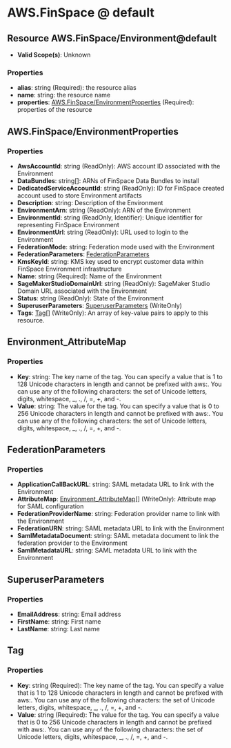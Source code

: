 # AWS.FinSpace @ default

## Resource AWS.FinSpace/Environment@default
* **Valid Scope(s)**: Unknown
### Properties
* **alias**: string (Required): the resource alias
* **name**: string: the resource name
* **properties**: [AWS.FinSpace/EnvironmentProperties](#awsfinspaceenvironmentproperties) (Required): properties of the resource

## AWS.FinSpace/EnvironmentProperties
### Properties
* **AwsAccountId**: string (ReadOnly): AWS account ID associated with the Environment
* **DataBundles**: string[]: ARNs of FinSpace Data Bundles to install
* **DedicatedServiceAccountId**: string (ReadOnly): ID for FinSpace created account used to store Environment artifacts
* **Description**: string: Description of the Environment
* **EnvironmentArn**: string (ReadOnly): ARN of the Environment
* **EnvironmentId**: string (ReadOnly, Identifier): Unique identifier for representing FinSpace Environment
* **EnvironmentUrl**: string (ReadOnly): URL used to login to the Environment
* **FederationMode**: string: Federation mode used with the Environment
* **FederationParameters**: [FederationParameters](#federationparameters)
* **KmsKeyId**: string: KMS key used to encrypt customer data within FinSpace Environment infrastructure
* **Name**: string (Required): Name of the Environment
* **SageMakerStudioDomainUrl**: string (ReadOnly): SageMaker Studio Domain URL associated with the Environment
* **Status**: string (ReadOnly): State of the Environment
* **SuperuserParameters**: [SuperuserParameters](#superuserparameters) (WriteOnly)
* **Tags**: [Tag](#tag)[] (WriteOnly): An array of key-value pairs to apply to this resource.

## Environment_AttributeMap
### Properties
* **Key**: string: The key name of the tag. You can specify a value that is 1 to 128 Unicode characters in length and cannot be prefixed with aws:. You can use any of the following characters: the set of Unicode letters, digits, whitespace, _, ., /, =, +, and -.
* **Value**: string: The value for the tag. You can specify a value that is 0 to 256 Unicode characters in length and cannot be prefixed with aws:. You can use any of the following characters: the set of Unicode letters, digits, whitespace, _, ., /, =, +, and -.

## FederationParameters
### Properties
* **ApplicationCallBackURL**: string: SAML metadata URL to link with the Environment
* **AttributeMap**: [Environment_AttributeMap](#environmentattributemap)[] (WriteOnly): Attribute map for SAML configuration
* **FederationProviderName**: string: Federation provider name to link with the Environment
* **FederationURN**: string: SAML metadata URL to link with the Environment
* **SamlMetadataDocument**: string: SAML metadata document to link the federation provider to the Environment
* **SamlMetadataURL**: string: SAML metadata URL to link with the Environment

## SuperuserParameters
### Properties
* **EmailAddress**: string: Email address
* **FirstName**: string: First name
* **LastName**: string: Last name

## Tag
### Properties
* **Key**: string (Required): The key name of the tag. You can specify a value that is 1 to 128 Unicode characters in length and cannot be prefixed with aws:. You can use any of the following characters: the set of Unicode letters, digits, whitespace, _, ., /, =, +, and -.
* **Value**: string (Required): The value for the tag. You can specify a value that is 0 to 256 Unicode characters in length and cannot be prefixed with aws:. You can use any of the following characters: the set of Unicode letters, digits, whitespace, _, ., /, =, +, and -.

